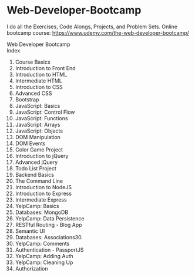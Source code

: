 # Web-Developer-Bootcamp
I do all the Exercises, Code Alongs, Projects, and Problem Sets. Online bootcamp course: https://www.udemy.com/the-web-developer-bootcamp/

Web Developer Bootcamp  
Index 
1. Course Basics
2. Introduction to Front End
3. Introduction to HTML
4. Intermediate HTML
5. Introduction to CSS
6. Advanced CSS
7. Bootstrap
8. JavaScript: Basics
9. JavaScript: Control Flow
10. JavaScript: Functions
11. JavaScript: Arrays
12. JavaScript: Objects
13. DOM Manipulation
14. DOM Events
15. Color Game Project
16. Introduction to jQuery
17. Advanced jQuery
18. Todo List Project
19. Backend Basics
20. The Command Line
21. Introduction to NodeJS
22. Introduction to Express
23. Intermediate Express
24. YelpCamp: Basics
25. Databases: MongoDB
26. YelpCamp: Data Persistence
27. RESTful Routing - Blog App
28. Semantic UI
29. Databases: Associations30. 
30. YelpCamp: Comments
31. Authentication - PassportJS
32. YelpCamp: Adding Auth
33. YelpCamp: Cleaning Up
34. Authorization
